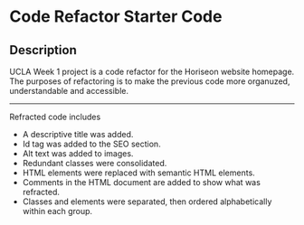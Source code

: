 # Code Refactor Starter Code

## Description
UCLA Week 1 project is a code refactor for the Horiseon website homepage. The purposes of refactoring is to make the previous code more organuzed, understandable and accessible.

---

Refracted code includes

* A descriptive title was added.
* Id tag was added to the SEO section.
* Alt text was added to images.
* Redundant classes were consolidated.
* HTML elements were replaced with semantic HTML elements.
* Comments in the HTML document are added to show what was refracted.
* Classes and elements were separated, then ordered alphabetically within each group.

